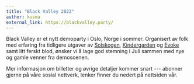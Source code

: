 ```yaml
---
title: "Black Valley 2022"
author: kusma
external_link: https://blackvalley.party/
---
```

Black Valley er et nytt demoparty i Oslo, Norge i sommer. Organisert av
folk med erfaring fra tidligere utgaver av [Solskogen], [Kindergarden]
og [Evoke] samt litt ferskt blod, ønsker vi å lage god stemning i Juli
sammen med nye og gamle venner fra demoscenen.

Mer informasjon om billetter og øvrige detaljer kommer snart --- abonner
gjerne på våre sosial nettverk, lenker finner du nedert på nettsiden vår.

[Solskogen]: https://solskogen.no/
[Kindergarden]: https://www.demoparty.net/kindergarden
[Evoke]: https://www.evoke.eu/
